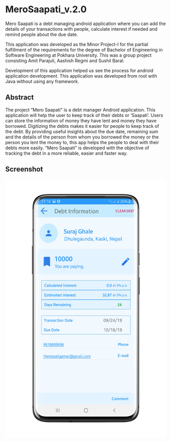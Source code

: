 # MeroSaapati_v.2.0
Mero Saapati is a debt managing android application where you can add the details of your transactions with people, calculate interest if needed and remind people about the due date.

This application was developed as the Minor Project-I for the partial fulfillment of the requirements for the degree of Bachelor of Engineering in Software Engineering at Pokhara University. 
This was a group project consisting Amit Parajuli, Aashish Regmi and Sushil Baral.

Development of this application helped us see the process for android application development. This application was developed from root with Java without using any framework.

## Abstract
The project “Mero Saapati” is a debt manager Android application. This
application will help the user to keep track of their debts or ‘Saapati’.
Users can store the information of money they have lent and money they
have borrowed. Digitizing the debts makes it easier for people to keep
track of the debt. By providing useful insights about the due date,
remaining sum and the details of the person from whom you borrowed
the money or the person you lent the money to, this app helps the people
to deal with their debts more easily. “Mero Saapati” is developed with the
objective of tracking the debt in a more reliable, easier and faster way.

## Screenshot
![screenshot](https://github.com/parajuliamit/MeroSaapati_v.2.0/blob/master/screenshot.png)

